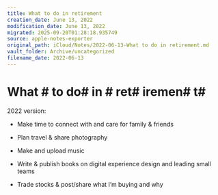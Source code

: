 ```yaml
---
title: What to do in retirement
creation_date: June 13, 2022
modification_date: June 13, 2022
migrated: 2025-09-20T01:28:18.935749
source: apple-notes-exporter
original_path: iCloud/Notes/2022-06-13-What to do in retirement.md
vault_folder: Archive/uncategorized
filename_date: 2022-06-13
---
```



# What # to do#  in # ret# iremen# t# 

2022 version:

- Make time to connect with and care for family & friends

- Plan travel & share photography 

- Make and upload music

- Write & publish books on digital experience design and leading small teams

- Trade stocks & post/share what I’m buying and why 

